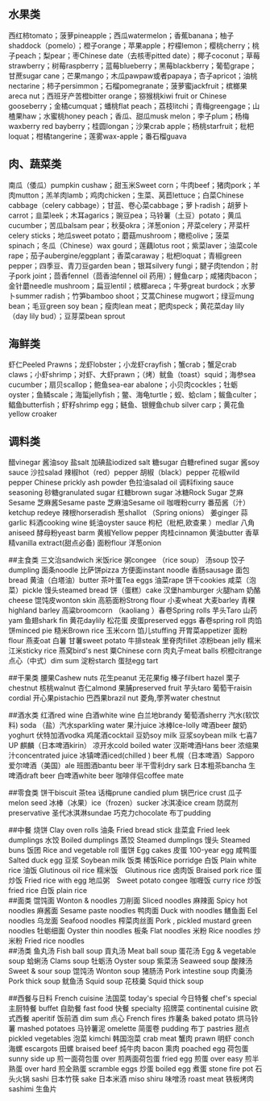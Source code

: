 ## 水果类
 西红柿tomato；菠萝pineapple；西瓜watermelon；香蕉banana；柚子shaddock（pomelo）；橙子orange；苹果apple；柠檬lemon；樱桃cherry；桃子peach；梨pear；枣Chinese date（去核枣pitted date）；椰子coconut；草莓strawberry；树莓raspberry；蓝莓blueberry；黑莓blackberry；葡萄grape；甘蔗sugar cane；芒果mango；木瓜pawpaw或者papaya；杏子apricot；油桃nectarine；柿子persimmon；石榴pomegranate；菠萝蜜jackfruit；槟榔果areca nut；西班牙产苦橙bitter orange；猕猴桃kiwi fruit or Chinese gooseberry；金橘cumquat；蟠桃flat peach；荔枝litchi；青梅greengage；山楂果haw；水蜜桃honey peach；香瓜、甜瓜musk melon；李子plum；杨梅waxberry red bayberry；桂圆longan；沙果crab apple；杨桃starfruit；枇杷loquat；柑橘tangerine；莲雾wax-apple；番石榴guava


## 肉、蔬菜类 
南瓜（倭瓜）pumpkin cushaw；甜玉米Sweet corn；牛肉beef；猪肉pork；羊肉mutton；羔羊肉lamb；鸡肉chicken；生菜、莴苣lettuce；白菜Chinese cabbage（celery cabbage）；甘蓝、卷心菜cabbage；萝卜radish；胡萝卜carrot；韭菜leek；木耳agarics；豌豆pea；马铃薯（土豆）potato；黄瓜cucumber；苦瓜balsam pear；秋葵okra；洋葱onion；芹菜celery；芹菜杆celery sticks；地瓜sweet potato；蘑菇mushroom；橄榄olive；菠菜spinach；冬瓜（Chinese）wax gourd；莲藕lotus root；紫菜laver；油菜cole rape；茄子aubergine/eggplant；香菜caraway；枇杷loquat；青椒green pepper；四季豆、青刀豆garden bean；银耳silvery fungi；腱子肉tendon；肘子pork joint；茴香fennel（茴香油fennel oil 药用）；鲤鱼carp；咸猪肉bacon；金针蘑needle mushroom；扁豆lentil；槟榔areca；牛蒡great burdock；水萝卜summer radish；竹笋bamboo shoot；艾蒿Chinese mugwort；绿豆mung bean；毛豆green soy bean；瘦肉lean meat；肥肉speck；黄花菜day lily（day lily bud）；豆芽菜bean sprout


## 海鲜类 
虾仁Peeled Prawns；龙虾lobster；小龙虾crayfish；蟹crab；蟹足crab claws；小虾shrimp；对虾、大虾prawn；（烤）鱿鱼（toast）squid；海参sea cucumber；扇贝scallop；鲍鱼sea-ear abalone；小贝肉cockles；牡蛎oyster；鱼鳞scale；海蜇jellyfish；鳖、海龟turtle；蚬、蛤clam；鲅鱼culter；鲳鱼butterfish；虾籽shrimp egg；鲢鱼、银鲤鱼chub silver carp；黄花鱼yellow croaker


## 调料类 
醋vinegar 酱油soy 盐salt 加碘盐iodized salt 糖sugar 白糖refined sugar 酱soy sauce 沙拉salad 辣椒hot（red）pepper 胡椒（black）pepper 花椒wild pepper Chinese prickly ash powder 色拉油salad oil 调料fixing sauce seasoning 砂糖granulated sugar 红糖brown sugar 冰糖Rock Sugar 芝麻Sesame 芝麻酱Sesame paste 芝麻油Sesame oil 咖喱粉curry 番茄酱（汁）ketchup redeye 辣根horseradish 葱shallot （Spring onions） 姜ginger 蒜garlic 料酒cooking wine 蚝油oyster sauce 枸杞（枇杷,欧查果 ）medlar 八角aniseed 酵母粉yeast barm 黄椒Yellow pepper  肉桂cinnamon 黄油butter 香草精vanilla extract(甜点必备) 面粉flour 洋葱onion


##主食类 
三文治sandwich 米饭rice 粥congee （rice soup） 汤soup 饺子dumpling 面条noodle 比萨饼pizza 方便面instant noodle 香肠sausage 面包bread 黄油（白塔油）butter 茶叶蛋Tea eggs 油菜rape 饼干cookies 咸菜（泡菜）pickle 馒头steamed bread 饼（蛋糕）cake 汉堡hamburger 火腿ham 奶酪cheese 馄饨皮wonton skin 高筋面粉Strong flour 小麦wheat 大麦barley 青稞highland barley 高粱broomcorn （kaoliang ）春卷Spring rolls 芋头Taro 山药yam 鱼翅shark fin 黄花daylily 松花蛋 皮蛋preserved eggs 春卷spring roll 肉馅饼minced pie 糙米Brown rice 玉米corn 馅儿stuffing 开胃菜appetizer 面粉flour 燕麦oat 白薯 甘薯sweet potato 牛排steak 里脊肉fillet 凉粉bean jelly 糯米 江米sticky rice 燕窝bird's nest 粟Chinese corn 肉丸子meat balls 枳橙citrange 点心（中式）dim sum 淀粉starch 蛋挞egg tart 


##干果类 
腰果Cashew nuts 花生peanut 无花果fig 榛子filbert hazel 栗子chestnut 核桃walnut 杏仁almond 果脯preserved fruit 芋头taro 葡萄干raisin cordial 开心果pistachio 巴西果brazil nut 菱角,荸荠water chestnut


##酒水类 
红酒red wine 白酒white wine 白兰地brandy 葡萄酒sherry 汽水(软饮料) soda （盐）汽水sparkling water 果汁juice 冰棒Ice-lolly 啤酒beer 酸奶yoghurt 伏特加酒vodka 鸡尾酒cocktail 豆奶soy milk 豆浆soybean milk 七喜7 UP 麒麟（日本啤酒kirin） 凉开水cold boiled water 汉斯啤酒Hans beer 浓缩果汁concentrated juice 冰镇啤酒iced(chilled ) beer 札幌（日本啤酒）Sapporo 爱尔啤酒（美国）ale 班图酒bantu beer 半干雪利dry sark 日本粗茶bancha 生啤酒draft beer 白啤酒white beer 咖啡伴侣coffee mate


##零食类 
饼干biscuit 茶tea 话梅prune candied plum 锅巴rice crust 瓜子melon seed 冰棒（冰果）ice（frozen）sucker 冰淇凌ice cream 防腐剂preservative 圣代冰淇淋sundae 巧克力chocolate 布丁pudding


##中餐 
烧饼 Clay oven rolls 油条 Fried bread stick 韭菜盒 Fried leek dumplings 水饺 Boiled dumplings 蒸饺 Steamed dumplings 馒头 Steamed buns 饭团 Rice and vegetable roll 蛋饼 Egg cakes 皮蛋 100-year egg 咸鸭蛋　Salted duck egg 豆浆 Soybean milk 
饭类 稀饭Rice porridge 白饭 Plain white rice 油饭 Glutinous oil rice 糯米饭　Glutinous rice 卤肉饭 Braised pork rice 蛋炒饭 Fried rice with egg 地瓜粥　Sweet potato congee 咖喱饭 curry rice 炒饭 fried rice  白饭 plain rice  
##面类 
馄饨面 Wonton & noodles 刀削面 Sliced noodles 麻辣面 Spicy hot noodles 麻酱面 Sesame paste noodles 鸭肉面 Duck with noodles 鳝鱼面 Eel noodles 乌龙面 Seafood noodles 榨菜肉丝面 Pork , pickled mustard green noodles 牡蛎细面 Oyster thin noodles 板条 Flat noodles 米粉 Rice noodles 炒米粉 Fried rice noodles  
##汤类 
鱼丸汤 Fish ball soup 貢丸汤 Meat ball soup 蛋花汤 Egg & vegetable soup 蛤蜊汤 Clams soup 牡蛎汤 Oyster soup 紫菜汤 Seaweed soup 酸辣汤　Sweet & sour soup 馄饨汤 Wonton soup 猪肠汤 Pork intestine soup 肉羹汤　Pork thick soup 鱿鱼汤 Squid soup 花枝羹 Squid thick soup


##西餐与日料 
French cuisine 法国菜 today's special 今日特餐 chef's special 主厨特餐 buffet 自助餐 fast food 快餐 specialty 招牌菜 continental cuisine 欧式西餐 aperitif 饭前酒 dim sum 点心 French fires 炸薯条 baked potato 烘马铃薯 mashed potatoes 马铃薯泥 omelette 简蛋卷 pudding 布丁 pastries 甜点 pickled vegetables 泡菜 kimchi 韩国泡菜 crab meat 蟹肉 prawn 明虾 conch 海螺 escargots 田螺 braised beef 炖牛肉 bacon 熏肉 poached egg 荷包蛋 sunny side up 煎一面荷包蛋 over 煎两面荷包蛋 fried egg 煎蛋 over easy 煎半熟蛋 over hard 煎全熟蛋 scramble eggs 炒蛋 boiled egg 煮蛋 stone fire pot 石头火锅 sashi 日本竹筷 sake 日本米酒 miso shiru 味噌汤 roast meat 铁板烤肉 sashimi 生鱼片
